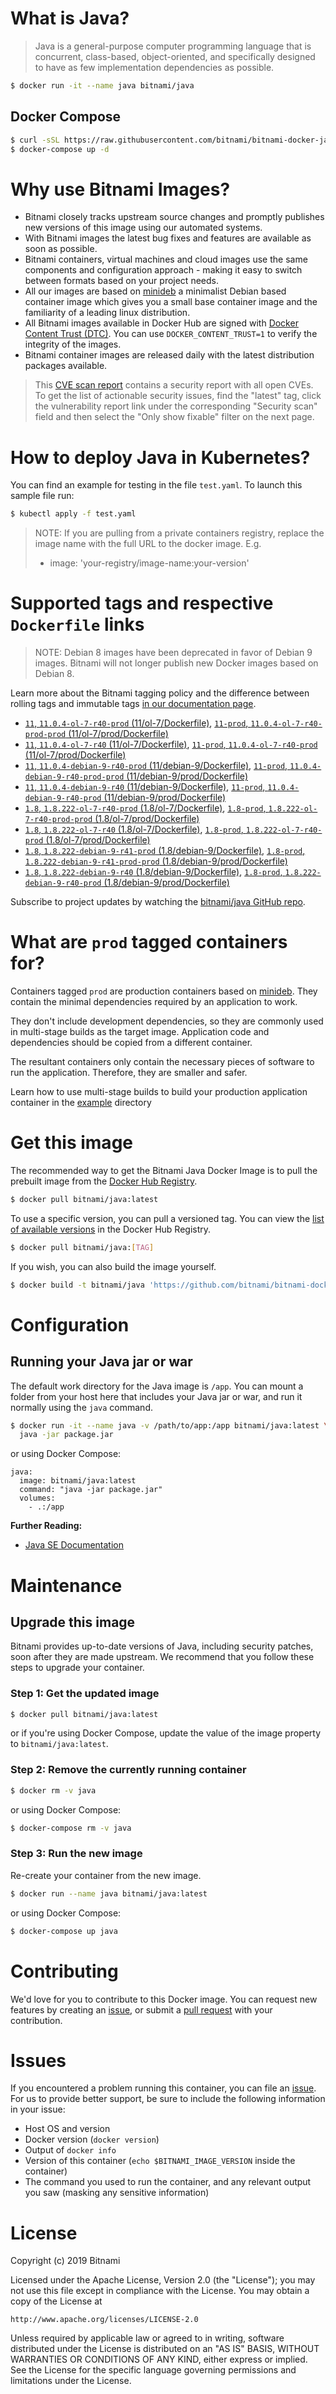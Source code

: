 # What is Java?

> Java is a general-purpose computer programming language that is concurrent, class-based, object-oriented, and specifically designed to have as few implementation dependencies as possible.

```bash
$ docker run -it --name java bitnami/java
```

## Docker Compose

```bash
$ curl -sSL https://raw.githubusercontent.com/bitnami/bitnami-docker-java/master/docker-compose.yml > docker-compose.yml
$ docker-compose up -d
```

# Why use Bitnami Images?

* Bitnami closely tracks upstream source changes and promptly publishes new versions of this image using our automated systems.
* With Bitnami images the latest bug fixes and features are available as soon as possible.
* Bitnami containers, virtual machines and cloud images use the same components and configuration approach - making it easy to switch between formats based on your project needs.
* All our images are based on [minideb](https://github.com/bitnami/minideb) a minimalist Debian based container image which gives you a small base container image and the familiarity of a leading linux distribution.
* All Bitnami images available in Docker Hub are signed with [Docker Content Trust (DTC)](https://docs.docker.com/engine/security/trust/content_trust/). You can use `DOCKER_CONTENT_TRUST=1` to verify the integrity of the images.
* Bitnami container images are released daily with the latest distribution packages available.


> This [CVE scan report](https://quay.io/repository/bitnami/java?tab=tags) contains a security report with all open CVEs. To get the list of actionable security issues, find the "latest" tag, click the vulnerability report link under the corresponding "Security scan" field and then select the "Only show fixable" filter on the next page.

# How to deploy Java in Kubernetes?

You can find an example for testing in the file `test.yaml`. To launch this sample file run:

```bash
$ kubectl apply -f test.yaml
```

> NOTE: If you are pulling from a private containers registry, replace the image name with the full URL to the docker image. E.g.
>
> - image: 'your-registry/image-name:your-version'

# Supported tags and respective `Dockerfile` links

> NOTE: Debian 8 images have been deprecated in favor of Debian 9 images. Bitnami will not longer publish new Docker images based on Debian 8.

Learn more about the Bitnami tagging policy and the difference between rolling tags and immutable tags [in our documentation page](https://docs.bitnami.com/containers/how-to/understand-rolling-tags-containers/).


- [`11`, `11.0.4-ol-7-r40-prod` (11/ol-7/Dockerfile)](https://github.com/bitnami/bitnami-docker-java/blob/11.0.4-ol-7-r40-prod/11/ol-7/Dockerfile), [`11-prod`, `11.0.4-ol-7-r40-prod-prod` (11/ol-7/prod/Dockerfile)](https://github.com/bitnami/bitnami-docker-java/blob/11.0.4-ol-7-r40-prod/11/ol-7/prod/Dockerfile)
- [`11`, `11.0.4-ol-7-r40` (11/ol-7/Dockerfile)](https://github.com/bitnami/bitnami-docker-java/blob/11.0.4-ol-7-r40/11/ol-7/Dockerfile), [`11-prod`, `11.0.4-ol-7-r40-prod` (11/ol-7/prod/Dockerfile)](https://github.com/bitnami/bitnami-docker-java/blob/11.0.4-ol-7-r40/11/ol-7/prod/Dockerfile)
- [`11`, `11.0.4-debian-9-r40-prod` (11/debian-9/Dockerfile)](https://github.com/bitnami/bitnami-docker-java/blob/11.0.4-debian-9-r40-prod/11/debian-9/Dockerfile), [`11-prod`, `11.0.4-debian-9-r40-prod-prod` (11/debian-9/prod/Dockerfile)](https://github.com/bitnami/bitnami-docker-java/blob/11.0.4-debian-9-r40-prod/11/debian-9/prod/Dockerfile)
- [`11`, `11.0.4-debian-9-r40` (11/debian-9/Dockerfile)](https://github.com/bitnami/bitnami-docker-java/blob/11.0.4-debian-9-r40/11/debian-9/Dockerfile), [`11-prod`, `11.0.4-debian-9-r40-prod` (11/debian-9/prod/Dockerfile)](https://github.com/bitnami/bitnami-docker-java/blob/11.0.4-debian-9-r40/11/debian-9/prod/Dockerfile)
- [`1.8`, `1.8.222-ol-7-r40-prod` (1.8/ol-7/Dockerfile)](https://github.com/bitnami/bitnami-docker-java/blob/1.8.222-ol-7-r40-prod/1.8/ol-7/Dockerfile), [`1.8-prod`, `1.8.222-ol-7-r40-prod-prod` (1.8/ol-7/prod/Dockerfile)](https://github.com/bitnami/bitnami-docker-java/blob/1.8.222-ol-7-r40-prod/1.8/ol-7/prod/Dockerfile)
- [`1.8`, `1.8.222-ol-7-r40` (1.8/ol-7/Dockerfile)](https://github.com/bitnami/bitnami-docker-java/blob/1.8.222-ol-7-r40/1.8/ol-7/Dockerfile), [`1.8-prod`, `1.8.222-ol-7-r40-prod` (1.8/ol-7/prod/Dockerfile)](https://github.com/bitnami/bitnami-docker-java/blob/1.8.222-ol-7-r40/1.8/ol-7/prod/Dockerfile)
- [`1.8`, `1.8.222-debian-9-r41-prod` (1.8/debian-9/Dockerfile)](https://github.com/bitnami/bitnami-docker-java/blob/1.8.222-debian-9-r41-prod/1.8/debian-9/Dockerfile), [`1.8-prod`, `1.8.222-debian-9-r41-prod-prod` (1.8/debian-9/prod/Dockerfile)](https://github.com/bitnami/bitnami-docker-java/blob/1.8.222-debian-9-r41-prod/1.8/debian-9/prod/Dockerfile)
- [`1.8`, `1.8.222-debian-9-r40` (1.8/debian-9/Dockerfile)](https://github.com/bitnami/bitnami-docker-java/blob/1.8.222-debian-9-r40/1.8/debian-9/Dockerfile), [`1.8-prod`, `1.8.222-debian-9-r40-prod` (1.8/debian-9/prod/Dockerfile)](https://github.com/bitnami/bitnami-docker-java/blob/1.8.222-debian-9-r40/1.8/debian-9/prod/Dockerfile)

Subscribe to project updates by watching the [bitnami/java GitHub repo](https://github.com/bitnami/bitnami-docker-java).

# What are `prod` tagged containers for?

Containers tagged `prod` are production containers based on [minideb](https://github.com/bitnami/minideb). They contain the minimal dependencies required by an application to work.

They don't include development dependencies, so they are commonly used in multi-stage builds as the target image. Application code and dependencies should be copied from a different container.

The resultant containers only contain the necessary pieces of software to run the application. Therefore, they are smaller and safer.

Learn how to use multi-stage builds to build your production application container in the [example](/example) directory

# Get this image

The recommended way to get the Bitnami Java Docker Image is to pull the prebuilt image from the [Docker Hub Registry](https://hub.docker.com/r/bitnami/java).

```bash
$ docker pull bitnami/java:latest
```

To use a specific version, you can pull a versioned tag. You can view the [list of available versions](https://hub.docker.com/r/bitnami/java/tags/) in the Docker Hub Registry.

```bash
$ docker pull bitnami/java:[TAG]
```

If you wish, you can also build the image yourself.

```bash
$ docker build -t bitnami/java 'https://github.com/bitnami/bitnami-docker-java.git#master:1.8/debian-9'
```

# Configuration

## Running your Java jar or war

The default work directory for the Java image is `/app`. You can mount a folder from your host here that includes your Java jar or war, and run it normally using the `java` command.

```bash
$ docker run -it --name java -v /path/to/app:/app bitnami/java:latest \
  java -jar package.jar
```

or using Docker Compose:

```
java:
  image: bitnami/java:latest
  command: "java -jar package.jar"
  volumes:
    - .:/app
```

**Further Reading:**

  - [Java SE Documentation](https://docs.oracle.com/javase/8/docs/api/)

# Maintenance

## Upgrade this image

Bitnami provides up-to-date versions of Java, including security patches, soon after they are made upstream. We recommend that you follow these steps to upgrade your container.

### Step 1: Get the updated image

```bash
$ docker pull bitnami/java:latest
```

or if you're using Docker Compose, update the value of the image property to `bitnami/java:latest`.

### Step 2: Remove the currently running container

```bash
$ docker rm -v java
```

or using Docker Compose:

```bash
$ docker-compose rm -v java
```

### Step 3: Run the new image

Re-create your container from the new image.

```bash
$ docker run --name java bitnami/java:latest
```

or using Docker Compose:

```bash
$ docker-compose up java
```

# Contributing

We'd love for you to contribute to this Docker image. You can request new features by creating an [issue](https://github.com/bitnami/bitnami-docker-java/issues), or submit a [pull request](https://github.com/bitnami/bitnami-docker-java/pulls) with your contribution.

# Issues

If you encountered a problem running this container, you can file an [issue](https://github.com/bitnami/bitnami-docker-java/issues). For us to provide better support, be sure to include the following information in your issue:

- Host OS and version
- Docker version (`docker version`)
- Output of `docker info`
- Version of this container (`echo $BITNAMI_IMAGE_VERSION` inside the container)
- The command you used to run the container, and any relevant output you saw (masking any sensitive
information)

# License

Copyright (c) 2019 Bitnami

Licensed under the Apache License, Version 2.0 (the "License");
you may not use this file except in compliance with the License.
You may obtain a copy of the License at

    http://www.apache.org/licenses/LICENSE-2.0

Unless required by applicable law or agreed to in writing, software
distributed under the License is distributed on an "AS IS" BASIS,
WITHOUT WARRANTIES OR CONDITIONS OF ANY KIND, either express or implied.
See the License for the specific language governing permissions and
limitations under the License.
